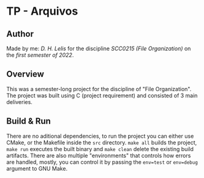 # TP - Arquivos

## Author

Made by me: *D. H. Lelis* for the discipline *SCC0215 (File Organization)* on the *first semester of 2022*.

## Overview

This was a semester-long project for the discipline of "File Organization". The
project was built using C (project requirement) and consisted of 3 main deliveries.

## Build & Run

There are no aditional dependencies, to run the project you can either use CMake,
or the Makefile inside the `src` directory. `make all` builds the project, `make run`
executes the built binary and `make clean` delete the existing build artifacts. There
are also multiple "environments" that controls how errors are handled, mostly, you can
control it by passing the `env=test` or `env=debug` argument to GNU Make.

